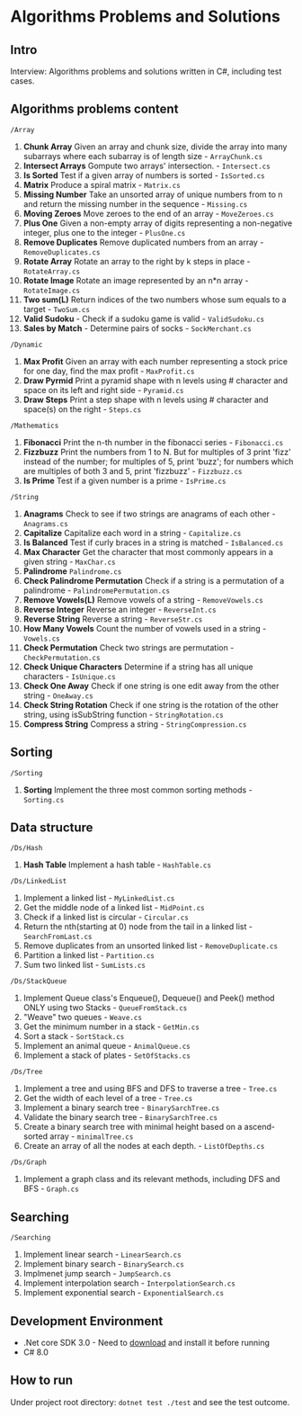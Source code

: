 # Algorithms Problems and Solutions

## Intro

Interview: Algorithms problems and solutions written in C#, including test cases.

## Algorithms problems content

`/Array`

1. **Chunk Array** Given an array and chunk size, divide the array into many subarrays where each subarray is of length size - `ArrayChunk.cs`
2. **Intersect Arrays** Gompute two arrays' intersection. - `Intersect.cs`
3. **Is Sorted** Test if a given array of numbers is sorted - `IsSorted.cs`
4. **Matrix** Produce a spiral matrix - `Matrix.cs`
5. **Missing Number** Take an unsorted array of unique numbers from to n and return the missing number in the sequence - `Missing.cs`
6. **Moving Zeroes** Move zeroes to the end of an array - `MoveZeroes.cs`
7. **Plus One** Given a non-empty array of digits representing a non-negative integer, plus one to the integer - `PlusOne.cs`
8. **Remove Duplicates** Remove duplicated numbers from an array - `RemoveDuplicates.cs`
9. **Rotate Array** Rotate an array to the right by k steps in place - `RotateArray.cs`
10. **Rotate Image** Rotate an image represented by an n\*n array - `RotateImage.cs`
11. **Two sum(L)** Return indices of the two numbers whose sum equals to a target - `TwoSum.cs`
12. **Valid Sudoku** - Check if a sudoku game is valid - `ValidSudoku.cs`
13. **Sales by Match** - Determine pairs of socks - `SockMerchant.cs`

`/Dynamic`

1. **Max Profit** Given an array with each number representing a stock price for one day, find the max profit - `MaxProfit.cs`
2. **Draw Pyrmid** Print a pyramid shape with n levels using # character and space on its left and right side - `Pyramid.cs`
3. **Draw Steps** Print a step shape with n levels using # character and space(s) on the right - `Steps.cs`

`/Mathematics`

1. **Fibonacci** Print the n-th number in the fibonacci series - `Fibonacci.cs`
2. **Fizzbuzz** Print the numbers from 1 to N. But for multiples of 3 print 'fizz' instead of the number; for multiples of 5, print 'buzz'; for numbers which are multiples of both 3 and 5, print 'fizzbuzz' - `Fizzbuzz.cs`
3. **Is Prime** Test if a given number is a prime - `IsPrime.cs`

`/String`

1. **Anagrams** Check to see if two strings are anagrams of each other - `Anagrams.cs`
2. **Capitalize** Capitalize each word in a string - `Capitalize.cs`
3. **Is Balanced** Test if curly braces in a string is matched - `IsBalanced.cs`
4. **Max Character** Get the character that most commonly appears in a given string - `MaxChar.cs`
5. **Palindrome** `Palindrome.cs`
6. **Check Palindrome Permutation** Check if a string is a permutation of a palindrome - `PalindromePermutation.cs`
7. **Remove Vowels(L)** Remove vowels of a string - `RemoveVowels.cs`
8. **Reverse Integer** Reverse an integer - `ReverseInt.cs`
9. **Reverse String** Reverse a string - `ReverseStr.cs`
10. **How Many Vowels** Count the number of vowels used in a string - `Vowels.cs`
11. **Check Permutation** Check two strings are permutation - `CheckPermutation.cs`
12. **Check Unique Characters** Determine if a string has all unique characters - `IsUnique.cs`
13. **Check One Away** Check if one string is one edit away from the other string - `OneAway.cs`
14. **Check String Rotation** Check if one string is the rotation of the other string, using isSubString function - `StringRotation.cs`
15. **Compress String** Compress a string - `StringCompression.cs`

## Sorting

`/Sorting`

1. **Sorting** Implement the three most common sorting methods - `Sorting.cs`

## Data structure

`/Ds/Hash`

1. **Hash Table** Implement a hash table - `HashTable.cs`

`/Ds/LinkedList`

1. Implement a linked list - `MyLinkedList.cs`
2. Get the middle node of a linked list - `MidPoint.cs`
3. Check if a linked list is circular - `Circular.cs`
4. Return the nth(starting at 0) node from the tail in a linked list - `SearchFromLast.cs`
5. Remove duplicates from an unsorted linked list - `RemoveDuplicate.cs`
6. Partition a linked list - `Partition.cs`
7. Sum two linked list - `SumLists.cs`

`/Ds/StackQueue`

1. Implement Queue class's Enqueue(), Dequeue() and Peek() method ONLY using two Stacks - `QueueFromStack.cs`
2. "Weave" two queues - `Weave.cs`
3. Get the minimum number in a stack - `GetMin.cs`
4. Sort a stack - `SortStack.cs`
5. Implement an animal queue - `AnimalQueue.cs`
6. Implement a stack of plates - `SetOfStacks.cs`

`/Ds/Tree`

1. Implement a tree and using BFS and DFS to traverse a tree - `Tree.cs`
2. Get the width of each level of a tree - `Tree.cs`
3. Implement a binary search tree - `BinarySarchTree.cs`
4. Validate the binary search tree - `BinarySarchTree.cs`
5. Create a binary search tree with minimal height based on a ascend-sorted array - `minimalTree.cs`
6. Create an array of all the nodes at each depth. - `ListOfDepths.cs`

`/Ds/Graph`

1. Implement a graph class and its relevant methods, including DFS and BFS - `Graph.cs`

## Searching

`/Searching`

1. Implement linear search - `LinearSearch.cs`
2. Implement binary search - `BinarySearch.cs`
3. Implmenet jump search - `JumpSearch.cs`
4. Implement interpolation search - `InterpolationSearch.cs`
5. Implement exponential search - `ExponentialSearch.cs`

## Development Environment

- .Net core SDK 3.0 - Need to [download](https://dotnet.microsoft.com/download) and install it before running
- C# 8.0

## How to run

Under project root directory: `dotnet test ./test` and see the test outcome.
